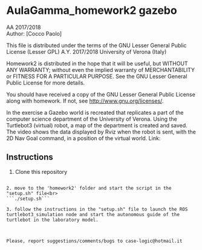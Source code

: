 # AulaGamma_homework2 gazebo
AA 2017/2018<br>
Author: [Cocco Paolo]

This file is distributed under the terms of the GNU Lesser General Public License (Lesser GPL) A.Y. 2017/2018
University of Verona (Italy)

Homework2 is distributed in the hope that it will be useful, but WITHOUT ANY WARRANTY; without even the implied warranty of MERCHANTABILITY or FITNESS FOR A PARTICULAR PURPOSE. See the GNU Lesser General Public License for more details.

You should have received a copy of the GNU Lesser General Public License along with homework. If not, see http://www.gnu.org/licenses/.


In the exercise a Gazebo world is recreated that replicates a part of the computer science department of the University of Verona.
Using the Turtlebot3 (virtual) robot, a map of the department is created and saved.
The video shows the data displayed by Rviz when the robot is sent, with the 2D Nav Goal command, in a position of the virtual world.
Link: 

## Instructions

1. Clone this repository<br>
```git clone 

2. move to the 'homework2' folder and start the script in the "setup.sh" file<br>
```./setup.sh```

3. follow the instructions in the "setup.sh" file to launch the ROS turtlebot3_simulation node and start the autonomous guide of the turtlebot in the laboratory model.



Please, report suggestions/comments/bugs to case-logic@hotmail.it

